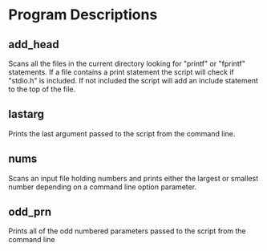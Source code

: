 Program Descriptions
====================

add_head
--------

Scans all the files in the current directory looking for "printf" or "fprintf" statements. If a file contains a print statement the script will check
if "stdio.h" is included. If not included the script will add an include statement to the top of the file.

lastarg
-------

Prints the last argument passed to the script from the command line.

nums
----

Scans an input file holding numbers and prints either the largest or smallest number depending on a command line option parameter.

odd_prn
-------

Prints all of the odd numbered parameters passed to the script from the command line
